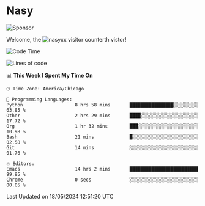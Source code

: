 # Nasy

<!--
<p align="center">
<img height="200" src="https://github-readme-stats.vercel.app/api?username=nasyxx&count_private=true&show_icons=true&theme=dracula&include_all_commits=true"/>
<img height="200" src="https://github-readme-stats.vercel.app/api/top-langs/?username=nasyxx&theme=dracula&hide=html,jupyter+notebook&count_private=true&show_icons=true"/>
</p>

  
----------------
-->

![Sponsor](https://img.shields.io/static/v1.svg?label=Sponsor&message=%E2%9D%A4&logo=GitHub&style=flat&color=pink)
 
Welcome, the ![nasyxx visitor counter](https://count.getloli.com/get/@nasyxx?theme=rule34)th vistor!
 
<!--START_SECTION:waka-->
![Code Time](http://img.shields.io/badge/Code%20Time-4%2C456%20hrs%2030%20mins-blue)

![Lines of code](https://img.shields.io/badge/From%20Hello%20World%20I%27ve%20Written-6.3%20million%20lines%20of%20code-blue)

📊 **This Week I Spent My Time On** 

```text
🕑︎ Time Zone: America/Chicago

💬 Programming Languages: 
Python                   8 hrs 58 mins       ████████████████░░░░░░░░░   63.85 % 
Other                    2 hrs 29 mins       ████░░░░░░░░░░░░░░░░░░░░░   17.72 % 
Org                      1 hr 32 mins        ███░░░░░░░░░░░░░░░░░░░░░░   10.98 % 
Bash                     21 mins             █░░░░░░░░░░░░░░░░░░░░░░░░   02.58 % 
Git                      14 mins             ░░░░░░░░░░░░░░░░░░░░░░░░░   01.76 % 

🔥 Editors: 
Emacs                    14 hrs 2 mins       █████████████████████████   99.95 % 
Chrome                   0 secs              ░░░░░░░░░░░░░░░░░░░░░░░░░   00.05 % 
```


 Last Updated on 18/05/2024 12:51:20 UTC
<!--END_SECTION:waka-->

<!-- ![visitors](https://visitor-badge.laobi.icu/badge?page_id=nasyxx.nasyxx) -->
